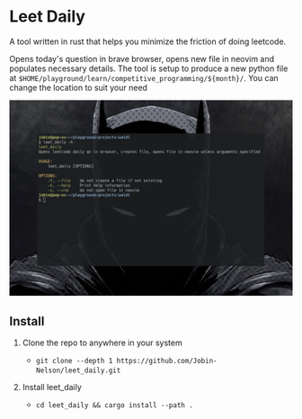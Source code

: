 # Leet Daily

A tool written in rust that helps you minimize the friction of doing leetcode.

Opens today's question in brave browser, opens new file in neovim and populates necessary details. The tool is setup to produce a new python file at `$HOME/playground/learn/competitive_programming/${month}/`. You can change the location to suit your need

![leet_daily image](images/leet_daily_image.png)

## Install

1. Clone the repo to anywhere in your system
    - `git clone --depth 1 https://github.com/Jobin-Nelson/leet_daily.git`

1. Install leet_daily
    - `cd leet_daily && cargo install --path .`


